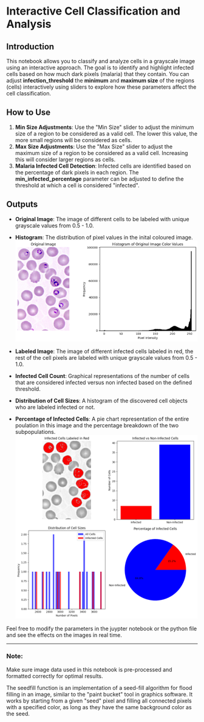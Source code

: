 # Interactive Cell Classification and Analysis

## Introduction
This notebook allows you to classify and analyze cells in a grayscale image using an interactive approach. The goal is to identify and highlight infected cells based on how much dark pixels (malaria) that they contain. You can adjust **infection_threshold** the **minimum** and **maximum size** of the regions (cells) interactively using sliders to explore how these parameters affect the cell classification.

## How to Use
1. **Min Size Adjustments**: Use the "Min Size" slider to adjust the minimum size of a region to be considered as a valid cell. The lower this value, the more small regions will be considered as cells.
2. **Max Size Adjustments**: Use the "Max Size" slider to adjust the maximum size of a region to be considered as a valid cell. Increasing this will consider larger regions as cells.
3. **Malaria Infected Cell Detection**: Infected cells are identified based on the percentage of dark pixels in each region. The **min_infected_percentage** parameter can be adjusted to define the threshold at which a cell is considered "infected".

## Outputs
- **Original Image**: The image of different cells to be labeled with unique grayscale values from 0.5 - 1.0.
- **Histogram**: The distribution of pixel values in the inital coloured image.
![Original Image and Histogram](output_images/originalPhoto_and_Histogram.png)

- **Labeled Image**: The image of different infected cells labeled in red, the rest of the cell pixels are labeled with unique grayscale values from 0.5 - 1.0.
- **Infected Cell Count**: Graphical representations of the number of cells that are considered infected versus non infected based on the defined threshold.
- **Distribution of Cell Sizes**: A histogram of the discovered cell objects who are labeled infected or not.
- **Percentage of Infected Cells**: A pie chart representation of the entire poulation in this image and the percentage breakdown of the two subpopulations.  
![Final Result](output_images/Final_Output.png)

Feel free to modify the parameters in the juypter notebook or the python file and see the effects on the images in real time.

---

### Note: 
Make sure image data used in this notebook is pre-processed and formatted correctly for optimal results.

The seedfill function is an implementation of a seed-fill algorithm for flood filling in an image, similar to the "paint bucket" tool in graphics software. It works by starting from a given "seed" pixel and filling all connected pixels with a specified color, as long as they have the same background color as the seed.

